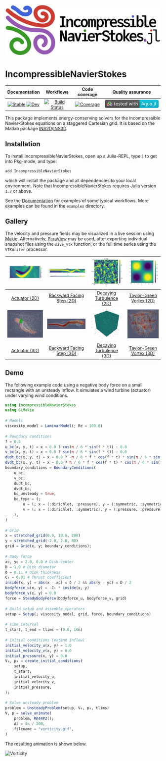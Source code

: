 ![Logo](docs/src/assets/logo_text_dots.png)

# IncompressibleNavierStokes

| Documentation | Workflows | Code coverage | Quality assurance |
| :-----------: | :-------: | :-----------: | :---------------: |
| [![Stable](https://img.shields.io/badge/docs-stable-blue.svg)](https://agdestein.github.io/IncompressibleNavierStokes.jl/stable) [![Dev](https://img.shields.io/badge/docs-dev-blue.svg)](https://agdestein.github.io/IncompressibleNavierStokes.jl/dev) | [![Build Status](https://github.com/agdestein/IncompressibleNavierStokes.jl/workflows/CI/badge.svg)](https://github.com/agdestein/IncompressibleNavierStokes.jl/actions) | [![Coverage](https://codecov.io/gh/agdestein/IncompressibleNavierStokes.jl/branch/master/graph/badge.svg)](https://codecov.io/gh/agdestein/IncompressibleNavierStokes.jl) | [![Aqua QA](https://raw.githubusercontent.com/JuliaTesting/Aqua.jl/master/badge.svg)](https://github.com/JuliaTesting/Aqua.jl) |

This package implements energy-conserving solvers for the incompressible Navier-Stokes
equations on a staggered Cartesian grid. It is based on the Matlab package
[INS2D](https://github.com/bsanderse/INS2D)/[INS3D](https://github.com/bsanderse/INS3D).


## Installation

To install IncompressibleNavierStokes, open up a Julia-REPL, type `]` to get
into Pkg-mode, and type:

```sh
add IncompressibleNavierStokes
```

which will install the package and all dependencies to your local environment.
Note that IncompressibleNavierStokes requires Julia version `1.7` or above.

See the
[Documentation](https://agdestein.github.io/IncompressibleNavierStokes.jl/dev/generated/LidDrivenCavity2D/)
for examples of some typical workflows. More examples can be found in the
`examples` directory.

## Gallery

The velocity and pressure fields may be visualized in a live session using
[Makie](https://github.com/JuliaPlots/Makie.jl). Alternatively,
[ParaView](https://www.paraview.org/) may be used, after exporting individual
snapshot files using the `save_vtk` function, or the full time series using the
`VTKWriter` processor.

| ![](assets/examples/Actuator2D.png)     | ![](assets/examples/BackwardFacingStep2D.png)                 | ![](assets/examples/DecayingTurbulence2D.png)                | ![](assets/examples/TaylorGreenVortex2D.png)                |
|:---------------------------------------:|:-------------------------------------------------------------:|:------------------------------------------------------------:|:-----------------------------------------------------------:|
| [Actuator (2D)](examples/Actuator2D.jl) | [Backward Facing Step (2D)](examples/BackwardFacingStep2D.jl) | [Decaying Turbulence (2D)](examples/DecayingTurbulence2D.jl) | [Taylor-Green Vortex (2D)](examples/TaylorGreenVortex2D.jl) |
| ![](assets/examples/Actuator3D.png)     | ![](assets/examples/BackwardFacingStep3D.png)                 | ![](assets/examples/DecayingTurbulence3D.png)                | ![](assets/examples/TaylorGreenVortex3D.png)                |
| [Actuator (3D)](examples/Actuator3D.jl) | [Backward Facing Step (3D)](examples/BackwardFacingStep3D.jl) | [Decaying Turbulence (3D)](examples/DecayingTurbulence3D.jl) | [Taylor-Green Vortex (3D)](examples/TaylorGreenVortex3D.jl) |


## Demo

The following example code  using a negative body force on a small rectangle
with an unsteady inflow. It simulates a wind turbine (actuator) under varying
wind conditions.

```julia
using IncompressibleNavierStokes
using GLMakie

# Models
viscosity_model = LaminarModel(; Re = 100.0)

# Boundary conditions
f = 0.5
u_bc(x, y, t) = x ≈ 0.0 ? cos(π / 6 * sin(f * t)) : 0.0
v_bc(x, y, t) = x ≈ 0.0 ? sin(π / 6 * sin(f * t)) : 0.0
dudt_bc(x, y, t) = x ≈ 0.0 ? -π / 6 * f * cos(f * t) * sin(π / 6 * sin(f * t)) : 0.0
dvdt_bc(x, y, t) = x ≈ 0.0 ? π / 6 * f * cos(f * t) * cos(π / 6 * sin(f * t)) : 0.0
boundary_conditions = BoundaryConditions(
    u_bc,
    v_bc;
    dudt_bc,
    dvdt_bc,
    bc_unsteady = true,
    bc_type = (;
        u = (; x = (:dirichlet, :pressure), y = (:symmetric, :symmetric)),
        v = (; x = (:dirichlet, :symmetric), y = (:pressure, :pressure)),
    ),
)

# Grid
x = stretched_grid(0.0, 10.0, 200)
y = stretched_grid(-2.0, 2.0, 80)
grid = Grid(x, y; boundary_conditions);

# Body force
xc, yc = 2.0, 0.0 # Disk center
D = 1.0 # Disk diameter
δ = 0.11 # Disk thickness
Cₜ = 0.01 # Thrust coefficient
inside(x, y) = abs(x - xc) ≤ δ / 2 && abs(y - yc) ≤ D / 2
bodyforce_u(x, y) = -Cₜ * inside(x, y)
bodyforce_v(x, y) = 0.0
force = SteadyBodyForce(bodyforce_u, bodyforce_v, grid)

# Build setup and assemble operators
setup = Setup(; viscosity_model, grid, force, boundary_conditions)

# Time interval
t_start, t_end = tlims = (0.0, 16π)

# Initial conditions (extend inflow)
initial_velocity_u(x, y) = 1.0
initial_velocity_v(x, y) = 0.0
initial_pressure(x, y) = 0.0
V₀, p₀ = create_initial_conditions(
    setup,
    t_start;
    initial_velocity_u,
    initial_velocity_v,
    initial_pressure,
);

# Solve unsteady problem
problem = UnsteadyProblem(setup, V₀, p₀, tlims)
V, p = solve_animate(
    problem, RK44P2();
    Δt = 4π / 200,
    filename = "vorticity.gif",
)
```

The resulting animation is shown below.

![Vorticity](assets/vorticity.gif)
